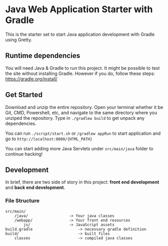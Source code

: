 # Java Web Application Starter with Gradle

This is the starter set to start Java application development with Gradle using
Gretty.

## Runtime dependencies

You will need Java & Gradle to run this project. It might be possible to test the site without installing Gradle. However if you
do, follow these steps: https://gradle.org/install/ 

## Get Started

Download and unzip the entire repository. Open your terminal whether it be Git, CMD, Powershell, etc, and navigate to 
the same directory where you unziped the repository. Type in `./gradlew build` to get unpack any dependencies.

You can run `./script/start.sh` or `/gradlew appRun` to start application and go to `http://localhost:8080/{HTML_PATH}`

You can start adding more Java Servlets under `src/main/java` folder to continue
hacking!

## Development

In brief, there are two side of story in this project: **front end development**
and **back end development**.

### File Structure

```
src/main/
	/java/                  -> Your java classes
	/webapp/                -> Your front end resources
		js/                 -> JavaScript assets
build.gradle                    -> necessary gradle definition
build/                          -> built files
	classes                     -> compiled java classes
```
